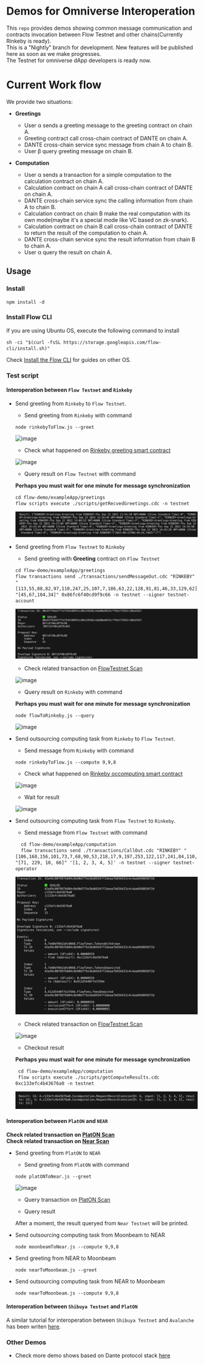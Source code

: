 # Demos for Omniverse Interoperation

This `repo` provides demos showing common message communication and contracts invocation between Flow Testnet and other chains(Currently Rinkeby is ready).  
This is a "Nightly" branch for development. New features will be published here as soon as we make progresses.  
The Testnet for omniverse dApp developers is ready now.

# Current Work flow
We provide two situations:
- **Greetings**
  * User α sends a greeting message to the greeting contract on chain A.
  * Greeting contract call cross-chain contract of DANTE on chain A.
  * DANTE cross-chain service sync message from chain A to chain B.
  * User β query greeting message on chain B.

- **Computation**
  * User α sends a transaction for a simple computation to the calculation contract on chain A.
  * Calculation contract on chain A call cross-chain contract of DANTE on chain A.
  * DANTE cross-chain service sync the calling information from chain A to chain B.
  * Calculation contract on chain B make the real computation with its own mode(maybe it's a special mode like VC based on zk-snark).
  * Calculation contract on chain B call cross-chain contract of DANTE to return the result of the computation to chain A.
  * DANTE cross-chain service sync the result information from chain B to chain A.
  * User α query the result on chain A.

## Usage

### Install
```
npm install -d
```

### Install Flow CLI
If you are using Ubuntu OS, execute the following command to install
```
sh -ci "$(curl -fsSL https://storage.googleapis.com/flow-cli/install.sh)"
```

Check [Install the Flow CLI](https://developers.flow.com/tools/flow-cli/install) for guides on other OS.

### Test script

#### **Interoperation between `Flow Testnet` and `Rinkeby`** 
 
- Send greeting from `Rinkeby` to `Flow Testnet`. 

  - Send greeting from `Rinkeby` with command
  
  ```
  node rinkebyToFlow.js --greet
  ```
  
  ![image](https://user-images.githubusercontent.com/83757490/191677140-e00e0d97-5048-42d8-b0f6-8ebcdeb145e1.png)


  - Check what happened on [Rinkeby greeting smart contract](https://rinkeby.etherscan.io/address/0x71375852616ef7196B07bA3f16805B512e21813E)
  
  ![image](https://user-images.githubusercontent.com/83757490/191677291-1417bd68-183b-4eab-97eb-bea84421ebbe.png)

  
  - Query result on `Flow Testnet` with command
  
  **Perhaps you must wait for one minute for message synchronization**
  
  ```
  cd flow-demo/exampleApp/greetings 
  flow scripts execute ./scripts/getRecvedGreetings.cdc -n testnet
  ```

  ![avatar](./flow-demo/img/greetings_res.jpg)
  

- Send greeting from `Flow Testnet` to `Rinkeby`

  - Send greeting with **Greeting** contract on `Flow Testnet`

  ```
  cd flow-demo/exampleApp/greetings 
  flow transactions send ./transactions/sendMessageOut.cdc "RINKEBY" "[113,55,88,82,97,110,247,25,107,7,186,63,22,128,91,81,46,33,129,62]" "[45,67,104,34]" 0x86fc6f40cd9f9c66 -n testnet --signer testnet-account
  ```

  ![avatar](./flow-demo/img/greetings_send.jpg)
    
  - Check related transaction on [FlowTestnet Scan](https://testnet.flowscan.org/transaction/00c67f44d2ff7e7545280fb1c09c935b6c4ab80a9815cff9e1f3592c10bd25b7)
  
  ![image](https://user-images.githubusercontent.com/83757490/191683147-919a0f97-6a20-4098-a7e1-954e80906489.png)


  - Query result on `Rinkeby` with command
  
  **Perhaps you must wait for one minute for message synchronization**
  ```
  node flowToRinkeby.js --query
  ```
  
  ![image](https://user-images.githubusercontent.com/83757490/191683829-ff249290-2758-47c0-bc10-b891d2fd9620.png)



- Send outsourcing computing task from `Rinkeby` to `Flow Testnet`. 
  - Send message from `Rinkeby` with command
  ```
  node rinkebyToFlow.js --compute 9,9,8
  ```
  
  - Check what happened on [Rinkeby occomputing smart contract](https://rinkeby.etherscan.io/address/0x6Aa89C654907445a35Da1109C5fD7A75F1546Ef6)
  
  ![image](https://user-images.githubusercontent.com/83757490/191472314-2681a3ed-e14d-4e70-b6ce-20f1c8f65e64.png)

  - Wait for result
  
  ![image](https://user-images.githubusercontent.com/83757490/191458250-7cbb4a36-6015-409f-b3d3-b101ae77c866.png)


- Send outsourcing computing task from `Flow Testnet` to `Rinkeby`. 
  - Send message from `Flow Testnet` with command
  
  ```
    cd flow-demo/exampleApp/computation 
    flow transactions send ./transactions/CallOut.cdc "RINKEBY" "[106,168,156,101,73,7,68,90,53,218,17,9,197,253,122,117,241,84,110,246]" "[71, 229, 10, 66]" '[1, 2, 3, 4, 5]' -n testnet --signer testnet-operator

  ```
  ![avatar](./flow-demo/img/send.jpg)

  - Check related transaction on [FlowTestnet Scan](https://testnet.flowscan.org/transaction/42a49c80f897b604c8e90d7f5e3bd69347f2deaa7b656423c4c4aa6698836f2d)
  
  ![image](https://user-images.githubusercontent.com/83757490/191471329-e1dc70ba-ca4a-48dd-901b-4c61806e43db.png)
  

  - Checkout result
  
  **Perhaps you must wait for one minute for message synchronization**
  
  ```
   cd flow-demo/exampleApp/computation
   flow scripts execute ./scripts/getComputeResults.cdc 0xc133efc4b43676a0 -n testnet
  ```
  ![avatar](./flow-demo/img/result.jpg)

#### **Interoperation between `PlatON` and `NEAR`**  

**Check related transaction on [PlatON Scan](https://scan.platon.network/)**  
**Check related transaction on [Near Scan](https://explorer.testnet.near.org/)**

- Send greeting from `PlatON` to `NEAR`
  - Send greeting from `PlatON` with command
  ```
  node platONToNear.js --greet
  ```
  
  ![image](https://user-images.githubusercontent.com/83757490/195003754-357021f5-642a-47c5-b030-6e90d763cd8b.png)
  
  - Query transaction on [PlatON Scan](https://scan.platon.network/contract-detail?address=0xbd2c1e271a60281aaed8f42a91613fbd3ae18b65)
  
  - Query result
  
  After a moment, the result queryed from `Near Testnet` will be printed.
  
  

- Send outsourcing computing task from Moonbeam to NEAR
  ```
  node moonbeamToNear.js --compute 9,9,8
  ```

- Send greeting from NEAR to Moonbeam
  ```
  node nearToMoonbeam.js --greet
  ```

- Send outsourcing computing task from NEAR to Moonbeam 
  ```
  node nearToMoonbeam.js --compute 9,9,8
  ```

#### **Interoperation between `Shibuya Testnet` and `PlatON`**

A similar tutorial for interoperation between `Shibuya Testnet` and `Avalanche` has been writen [here](https://github.com/dantenetwork/cross-chain-demo/blob/main/README.md#interoperation-between-shibuya-testnet-and-avalanche).

### Other Demos
* Check more demo shows based on Dante protocol stack [here](https://github.com/dantenetwork/Demo-Show)
